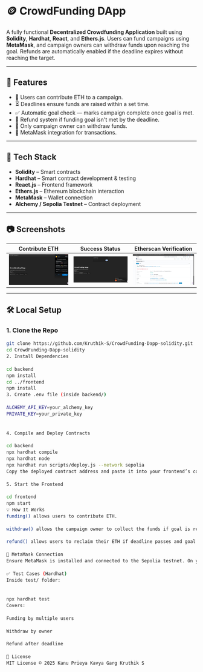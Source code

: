 # 🪙 CrowdFunding DApp

A fully functional **Decentralized Crowdfunding Application** built using **Solidity**, **Hardhat**, **React**, and **Ethers.js**. Users can fund campaigns using **MetaMask**, and campaign owners can withdraw funds upon reaching the goal. Refunds are automatically enabled if the deadline expires without reaching the target.

---

## 🚀 Features

- 🤑 Users can contribute ETH to a campaign.
- ⏳ Deadlines ensure funds are raised within a set time.
- ✅ Automatic goal check — marks campaign complete once goal is met.
- 💸 Refund system if funding goal isn't met by the deadline.
- 🔐 Only campaign owner can withdraw funds.
- 🦊 MetaMask integration for transactions.

---

## 🧰 Tech Stack

- **Solidity** – Smart contracts
- **Hardhat** – Smart contract development & testing
- **React.js** – Frontend framework
- **Ethers.js** – Ethereum blockchain interaction
- **MetaMask** – Wallet connection
- **Alchemy / Sepolia Testnet** – Contract deployment

---

## 📷 Screenshots

| Contribute ETH | Success Status | Etherscan Verification |
|----------------|------------------|-------------------|
| ![Status](./screenshots/status.png) | ![Actions](./screenshots/actions.png) |![Contribute](./screenshots/verify.png)  |

---

## 🛠️ Local Setup

### 1. Clone the Repo

```bash
git clone https://github.com/Kruthik-S/CrowdFunding-Dapp-solidity.git
cd CrowdFunding-Dapp-solidity
2. Install Dependencies

cd backend
npm install
cd ../frontend
npm install
3. Create .env file (inside backend/)

ALCHEMY_API_KEY=your_alchemy_key
PRIVATE_KEY=your_private_key


4. Compile and Deploy Contracts

cd backend
npx hardhat compile
npx hardhat node
npx hardhat run scripts/deploy.js --network sepolia
Copy the deployed contract address and paste it into your frontend’s config.

5. Start the Frontend

cd frontend
npm start
💡 How It Works
funding() allows users to contribute ETH.

withdraw() allows the campaign owner to collect the funds if goal is reached.

refund() allows users to reclaim their ETH if deadline passes and goal not met.

🔐 MetaMask Connection
Ensure MetaMask is installed and connected to the Sepolia testnet. On your first visit, MetaMask will prompt for connection approval.

✅ Test Cases (Hardhat)
Inside test/ folder:


npx hardhat test
Covers:

Funding by multiple users

Withdraw by owner

Refund after deadline

📝 License
MIT License © 2025 Kanu Prieya Kavya Garg Kruthik S 

